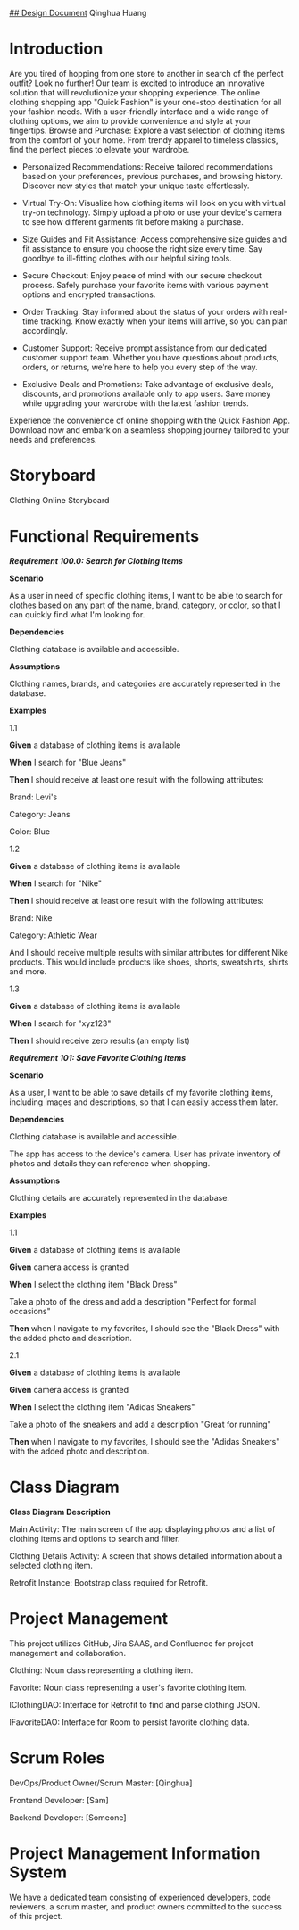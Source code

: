 [## Design Document](https://mail-team-8anht7w3pbww.atlassian.net/jira/software/projects/PP/boards/2/timeline?selectedIssue=PP-2)
Qinghua Huang

# Introduction

Are you tired of hopping from one store to another in search of the perfect outfit? Look no further! Our team is excited to introduce an innovative solution that will revolutionize your shopping experience. The online clothing shopping app "Quick Fashion" is your one-stop destination for all your fashion needs. With a user-friendly interface and a wide range of clothing options, we aim to provide convenience and style at your fingertips.
Browse and Purchase: Explore a vast selection of clothing items from the comfort of your home. From trendy apparel to timeless classics, find the perfect pieces to elevate your wardrobe.

- Personalized Recommendations: Receive tailored recommendations based on your preferences, previous purchases, and browsing history. Discover new styles that match your unique taste effortlessly.

- Virtual Try-On: Visualize how clothing items will look on you with virtual try-on technology. Simply upload a photo or use your device's camera to see how different garments fit before making a purchase.

- Size Guides and Fit Assistance: Access comprehensive size guides and fit assistance to ensure you choose the right size every time. Say goodbye to ill-fitting clothes with our helpful sizing tools.

- Secure Checkout: Enjoy peace of mind with our secure checkout process. Safely purchase your favorite items with various payment options and encrypted transactions.

- Order Tracking: Stay informed about the status of your orders with real-time tracking. Know exactly when your items will arrive, so you can plan accordingly.

- Customer Support: Receive prompt assistance from our dedicated customer support team. Whether you have questions about products, orders, or returns, we're here to help you every step of the way.

- Exclusive Deals and Promotions: Take advantage of exclusive deals, discounts, and promotions available only to app users. Save money while upgrading your wardrobe with the latest fashion trends.

Experience the convenience of online shopping with the Quick Fashion App. Download now and embark on a seamless shopping journey tailored to your needs and preferences.
# Storyboard

Clothing Online Storyboard


# Functional Requirements

***Requirement 100.0: Search for Clothing Items***

 **Scenario**

As a user in need of specific clothing items, I want to be able to search for clothes based on any part of the name, brand, category, or color, so that I can quickly find what I'm looking for.

 **Dependencies**

Clothing database is available and accessible.

 **Assumptions**

Clothing names, brands, and categories are accurately represented in the database.

**Examples**

1.1

**Given** a database of clothing items is available

**When** I search for "Blue Jeans"

**Then** I should receive at least one result with the following attributes:

Brand: Levi's

Category: Jeans

Color: Blue

1.2

**Given** a database of clothing items is available

**When** I search for "Nike"

**Then** I should receive at least one result with the following attributes:

Brand: Nike

Category: Athletic Wear

And I should receive multiple results with similar attributes for different Nike products. This would include products like shoes, shorts, sweatshirts, shirts and more.

1.3

**Given** a database of clothing items is available

**When** I search for "xyz123"

**Then** I should receive zero results (an empty list)

***Requirement 101: Save Favorite Clothing Items***

**Scenario**

As a user, I want to be able to save details of my favorite clothing items, including images and descriptions, so that I can easily access them later.

**Dependencies**

Clothing database is available and accessible.

The app has access to the device's camera.
User has private inventory of photos and details they can reference when shopping.

**Assumptions**

Clothing details are accurately represented in the database.

**Examples**

1.1

**Given** a database of clothing items is available

**Given** camera access is granted

**When** I select the clothing item "Black Dress"

Take a photo of the dress and add a description "Perfect for formal occasions"

**Then** when I navigate to my favorites, I should see the "Black Dress" with the added photo and description.

2.1

**Given** a database of clothing items is available

**Given** camera access is granted

**When** I select the clothing item "Adidas Sneakers"

Take a photo of the sneakers and add a description "Great for running"

**Then** when I navigate to my favorites, I should see the "Adidas Sneakers" with the added photo and description.

# Class Diagram

**Class Diagram Description**

Main Activity: The main screen of the app displaying photos and a list of clothing items and options to search and filter.

Clothing Details Activity: A screen that shows detailed information about a selected clothing item.

Retrofit Instance: Bootstrap class required for Retrofit.

# Project Management

This project utilizes GitHub, Jira SAAS, and Confluence for project management and collaboration.

Clothing: Noun class representing a clothing item.

Favorite: Noun class representing a user's favorite clothing item.

IClothingDAO: Interface for Retrofit to find and parse clothing JSON.

IFavoriteDAO: Interface for Room to persist favorite clothing data.

# Scrum Roles

DevOps/Product Owner/Scrum Master: [Qinghua]

Frontend Developer: [Sam]

Backend Developer: [Someone]

# Project Management Information System

We have a dedicated team consisting of experienced developers, code reviewers, a scrum master, and product owners committed to the success of this project.



 
